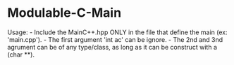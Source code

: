 # Modulable-C-Main

Usage:
    - Include the MainC++.hpp ONLY in the file that define the main (ex: 'main.cpp').
    - The first argument 'int ac' can be ignore.
    - The 2nd and 3nd agrument can be of any type/class, as long as it can be construct with a (char **).